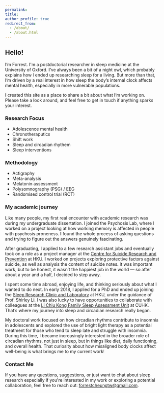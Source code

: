 ```yaml
---
permalink:
title:
author_profile: true
redirect_from:
  - /about/
  - /about.html
---
```

## Hello!

I’m Forrest. I'm a postdoctorial researcher in sleep medicine at the University of Oxford. I’ve always been a bit of a night owl, which probably explains how I ended up researching sleep for a living. But more than that, I’m driven by a real interest in how sleep the body’s internal clock affects mental health, especially in more vulnerable populations. 

I created this site as a place to share a bit about what I’m working on. Please take a look around, and feel free to get in touch if anything sparks your interest.

### Research Focus
- Adolescence mental health
- Chronotheraputics
- Shift work
- Sleep and circadian rhythem
- Sleep interventions

### Methodology
- Actigraphy
- Meta-analysis
- Melatonin assessment
- Polysomnography (PSG) / EEG
- Randomised control trial (RCT)

### My academic journey
Like many people, my first real encounter with academic research was during my undergraduate dissertation. I joined the Psychosis Lab, where I worked on a project looking at how working memory is affected in people with psychosis proneness. I found the whole process of asking questions and trying to figure out the answers genuinely fascinating.

After graduating, I applied to a few research assistant jobs and eventually took on a role as a project manager at the [Centre for Suicide Research and Prevention](https://csrp.hku.hk/) at HKU. I worked on projects exploring protective factors against suicide, as well as analysis the content of suicide notes. It was important work, but to be honest, it wasn’t the happiest job in the world — so after about a year and a half, I decided to step away.

I spent some time abroad, enjoying life, and thinking seriously about what I wanted to do next. In early 2018, I applied for a PhD and ended up joining the [Sleep Research Clinic and Laboratory](https://sleep.hku.hk/) at HKU, under the guidance of Prof. Shirley Li. I was also lucky to have opportunities to collaborate with colleagues at the [Li Chiu Kong Family Sleep Assessment Unit](https://www.psychiatry.cuhk.edu.hk/sau/sleep-assessment-unit/) at CUHK. That’s where my journey into sleep and circadian research really began.

My doctoral work focused on how circadian rhythms contribute to insomnia in adolescents and explored the use of bright light therapy as a potential treatment for those who tend to sleep late and struggle with insomnia. During this time, I became increasingly interested in the broader role of circadian rhythms, not just in sleep, but in things like diet, daily functioning, and overall health. That curiosity about how misaligned body clocks affect well-being is what brings me to my current work!

### Contact Me
If you have any questions, suggestions, or just want to chat about sleep research especially if you're interested in my work or exploring a potential collaboration, feel free to reach out: [forrestcheungtw@gmail.com](mailto:forrestcheungtw@gmail.com).
